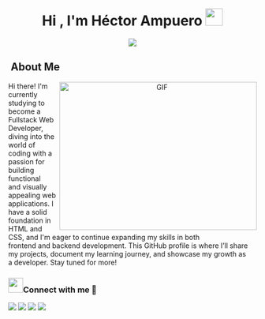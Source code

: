 <h1 align="center">Hi , I'm Héctor Ampuero <img src="https://media.giphy.com/media/hvRJCLFzcasrR4ia7z/giphy.gif" width="35"></h1>
<p align="center">
  <a href="https://github.com/DenverCoder1/readme-typing-svg"><img src="https://readme-typing-svg.herokuapp.com?font=Time+New+Roman&color=%23C8BE25&size=25&center=true&vCenter=true&width=600&height=100&lines=WEB+Development+Full-Stack"></a> </p>

##  &nbsp;About Me

<a target="_blank" align="center">
  <img align="right" top="500" height="300" width="400" alt="GIF" src="https://i.giphy.com/media/v1.Y2lkPTc5MGI3NjExd2M5YjhzbzBhMHNzYXQwZ3k0d254bjhwZnI0c3B3bzRqMnJwY3R2biZlcD12MV9pbnRlcm5hbF9naWZfYnlfaWQmY3Q9Zw/USV0ym3bVWQJJmNu3N/giphy.gif">
</a>

Hi there! I'm currently studying to become a Fullstack Web Developer,<br> diving into the world of coding with a passion for building functional<br> and visually appealing web applications. I have a solid foundation in <br> HTML and CSS, and I'm eager to continue expanding my skills in both <br> frontend and backend development. This GitHub profile is where I’ll share <br> my projects, document my learning journey, and showcase my growth as <br> a developer. Stay tuned for more!

<h3 align="left" > <img src="https://media.giphy.com/media/iY8CRBdQXODJSCERIr/giphy.gif" width="30" height="30" style="margin-right: 10 px;">Connect with me 🤝 </h3>




<p>
<a href="https://www.linkedin.com/in/hectormunozampuero/" target="_blank" ><img src="https://img.shields.io/badge/linkedin-%230077B5.svg?style=for-the-badge&logo=linkedin&logoColor=white"/></a>
<a href="mailto:h.munozampuero@gmail.com"><img src="https://img.shields.io/badge/Gmail-D14836?style=for-the-badge&logo=gmail&logoColor=white"/></a>
<a href="https://www.instagram.com/gonza_ampuero/"><img src="https://img.shields.io/badge/Instagram-%23E4405F.svg?style=for-the-badge&logo=Instagram&logoColor=white"/></a>
<a href="https://www.threads.net/@gonza_ampuero?xmt=AQGzOMpTmLbotBrMuBP_kzKFUn5eDq3KjQmB7Tf7-xBsLx8"><img src="https://img.shields.io/badge/Threads-000000?style=for-the-badge&logo=Threads&logoColor=white"/></a>
</p>




